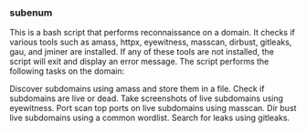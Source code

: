### subenum

This is a bash script that performs reconnaissance on a domain. It checks if various tools such as amass, httpx, eyewitness, masscan, dirbust, gitleaks, gau, and jminer are installed. If any of these tools are not installed, the script will exit and display an error message. The script performs the following tasks on the domain:

Discover subdomains using amass and store them in a file.
Check if subdomains are live or dead.
Take screenshots of live subdomains using eyewitness.
Port scan top ports on live subdomains using masscan.
Dir bust live subdomains using a common wordlist.
Search for leaks using gitleaks.


